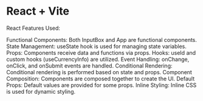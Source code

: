# React + Vite

React Features Used:

Functional Components: Both InputBox and App are functional components.
State Management: useState hook is used for managing state variables.
Props: Components receive data and functions via props.
Hooks: useId and custom hooks (useCurrencyInfo) are utilized.
Event Handling: onChange, onClick, and onSubmit events are handled.
Conditional Rendering: Conditional rendering is performed based on state and props.
Component Composition: Components are composed together to create the UI.
Default Props: Default values are provided for some props.
Inline Styling: Inline CSS is used for dynamic styling.

